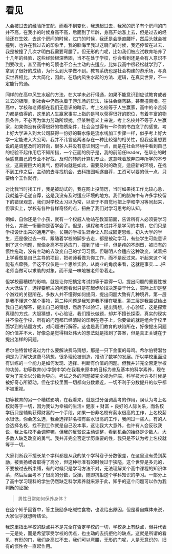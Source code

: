 #  看见

人会被过去的经验所支配，而看不到变化，我想起过去，我家的房子有个房间的门并不高，在我小的时候身高不高，后面到了年龄，身高开始涨上去，但是过去的经验还在生效，去这个房间的时候，过门的时候，我还是会挺直腰杆，然后头就会被撞到，也许在我过去的印象里，我的脑海里我过这扇门的时候，我还停留在过去，我是被撞了几次才明白我需要弯腰了。但无形的门呢，比如我们被应试教育培养了十几年的经验，这些经验根深蒂固，当不在处于学校，你会看到还是会有人意识不到要改变，甚至高中的习惯也不会去主动的去适应，比如我高中很轻松就学到了，拿到了很好的成绩，为什么到大学做不到。教育系统也是社会构建的游乐场，与真实世界相比，大大简化，因此，在场内风生水起的方法、逻辑，在真实世界，不一定能行的通。 

同样的在高中风生水起的方法，在大学未必行得通，如果不能意识到应试教育或者过去的极限，到社会中仍然执着于游乐场的玩法，往往会绕弯路，甚至撞南墙。在高中，学校和老师都在我们无意识的暗示，考上名校等于人生赢家，高中的辛苦努力都是值得的，这里的人生赢家事实上指的是可以获得很好的职位，有着丰富的物质条件，不必再为体力劳动所烦扰。但某种意义上来说，考上名校并不等于人生赢家，如果你没有获得很好的物质条件，社会会觉得有一种你的书白念了的感觉，考上好大学进入到大公司获得一份好的薪水像是流水线加工步骤一样，似乎考上好大学一定能进入大公司，我并不讳言这两者存在一种比较强的相关性，但我这里想要说的是调整及时的转向，很多人并没有意识到这一点，而是在社会环境中看到自己的经验不起作用后不知所措，一个正面的例子是，我的前前任leader，在毕业的时候感觉自己的专业不好找，及时的转向计算机专业，这意味着放弃四年所学的本专业，这需要巨大的勇气，但转向就是如此，需要及时的改变，适应新的环境，在找不到工作之后，主动的去寻找机会，去科技园毛遂自荐，工资可以要的低一点，只要给个工作就行。

对比我当时找工作，我是被动式的，我在网上投简历，当时如果找工作比较心急，我就羞于毛遂自荐，这是我没有及时适应环境的地方。我们的脑海中有许多学校留下的错误观念，我们对学校太习以为常，以至于不自觉地把上学和学习等同起来，但事实上，学校有各种各样奇怪的点，扭曲了我们对学习思考的认知。

例如，自你还是个小孩，就有一个权威人物站在教室前面，告诉所有人必须要学习什么，并统一衡量你是否学会了。但是，课程和考试并不是学习的本质，它们只是学校设计出来的通用产物。长期的学校生涯会让人形成固定思维，初入大学的学生，还是像过去一样，跟随着学校的脚步去走，都是被动学习，有些学生可能意识到了这个问题，就像身高不在适应门，撞到了墙一样，但是疼的不剧烈，被旧有的惯性拖动，没有主动的去改变自己的学习习惯。但聪明人会适应这种改变，试着把上学看做是自己主导的项目，把老师看做为你工作，而不是反过来。听起来这个可能有点牵强，但这不仅仅是一个思维实验，从商业的角度来看，这就是事实......把老师当做可以求助的对象，而不是一味地被老师带着走。

但学校最糟糕的影响，就是让你把搞定考试约等于赢得一切，提出问题的重要性被大大低估了，选择要解决的问题看似只是在起步阶段决定要干什么，实际上却是整个游戏的关键所在。多数人并不懂得如何提问，提出问题大致有几种境界，第一层是我不懂这个某个事物，第二种问题是我知道我不懂在哪里，第三层是我尝试给出我自己的解答，提出自己的猜想，然后予以验证，提出猜想，小心验证，这是探索真理的方式，大胆猜想，小心验证。我们擅长做题，却并不擅长探索，真实的现实并不像在学校，所有的问题都已经清晰的印刷在卷子上，你要做的就是组合学校里面学到的结题方式，对问题进行解答。这也是我们教育的缺陷所在，好像提出问题的价值并不大，好像总是觉得相处伟大的想法就是找到了答案，但是真正关键在于提出怎样的问题。

希尔伯特曾经说过为什么要解决费马猜想，那是一只下金蛋的母鸡。希尔伯特潜台词是为了解决这费马猜想，很多理论被创造，推动了数学的发展。所以学校里面没有训练的一个能力是如何发现、选择、判断有价值的问题。但我并非完全否定学校的功劳，初等教育(小学到中学)在我看来原本的目标为普及基本的科学素养，现在变为了完全以分数为导向，考试之外的问题被完全视为异端，科学技术许多时候是被好奇心所驱动，但在学校里面一切都向分数靠近，一切不利于分数提升的似乎都不被重视。

初等教育的另一个糟糕影响，在我看来，就是过分强调高考的作用，误认为考上名校就等于一切，因为我认为幸福的生活= 健康 + 财富 + 良好的人际关系，而名校学历只是辅助获得财富的一个手段，如果一份非名校有薪水很高的工作，上名校薪水很低，你会怎么选，我会选择非名校有薪水很高的工作，我问过一些人，有的人会选择名校，找不到工作就是自己没本事，这让我大大意外，也许有人会反驳我说，我上名校不会调整嘛，但我的反驳说主动调整，看到机会的始终是少数人，大多数人缺乏改变的勇气。我并非完全否定学历重要的性，我只是不认为考上名校就等于一切。

大家判断我不擅长某个学科都是从我的某个学科卷子分数很差，在这里没有受到奖励，被表扬或者取得了高分，但这种标准有的时候过于狭隘，这个世界是多元的，不要被过去所束缚，有的时候只是学习方法不对，无法理解某个高中课程的知识体系，然后后面考不了很高的分数，受挫，随即抗拒这个学科知识的学习。一部分上了高中学习理科的学生仍然缺乏科学素养就来源于此，知乎的这个问题可以作为我判断的证据:

> 男性日常如何保养身体？

在这个知乎回答中，答主鼓励多吃碱性食物，也没给出原因，但是看自媒体来说，大家似乎就想听结论。

我这里指出学校的缺点并不是完全在否定学校的一切，学校身上有缺点，但并代表一无是处，而是希望享受学校的优点，也主动的去抗拒他的缺点。这就是所谓的看见，有形的门，我们身高过不去，我们可以弯腰，无形的门呢，人是无意识的，旧有的惯性会一直起作用。

